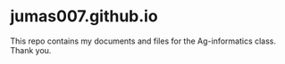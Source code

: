 # jumas007.github.io
This repo contains my documents and files for the Ag-informatics class. Thank you.
